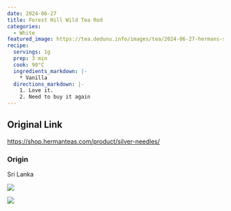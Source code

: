 ```yaml
---
date: 2024-06-27
title: Forest Hill Wild Tea Rod
categories:
  - White
featured_image: https://tea.dedunu.info/images/tea/2024-06-27-hermans-silver-needles-1.jpeg
recipe:
  servings: 1g
  prep: 3 min
  cook: 90°C
  ingredients_markdown: |-
    * Vanilla
  directions_markdown: |-
    1. Love it.
    2. Need to buy it again
---
```


## Original Link

<https://shop.hermanteas.com/product/silver-needles/>

### Origin

Sri Lanka

![](https://tea.dedunu.info/images/tea/2024-06-27-hermans-silver-needles-2.jpeg)

![](https://tea.dedunu.info/images/tea/2024-06-27-hermans-silver-needles-3.jpeg)
